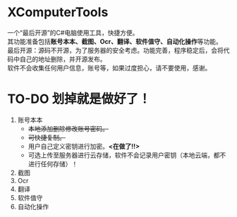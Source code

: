 # XComputerTools
一个“最后开源”的C#电脑使用工具，快捷方便。\
其功能准备包括**账号本本、截图、Ocr、翻译、软件值守、自动化操作**等功能。\
最后开源：源码不开源，为了服务器的安全考虑。功能完善，程序稳定后，会将代码中自己的地址删除，并开源发布。\
软件不会收集任何用户信息，账号等，如果过度担心，请不要使用，感谢。


# TO-DO 划掉就是做好了！
1. 账号本本
   - ~~本地添加删除修改账号密码。~~
   - ~~可快捷复制。~~
   - 用户自己定义密钥进行加密。**<在做了!!>**
   - 可选上传至服务器进行云存储，软件不会记录用户密钥（本地云端，都不进行任何存储）！
2. 截图
3. Ocr
4. 翻译
5. 软件值守
6. 自动化操作
